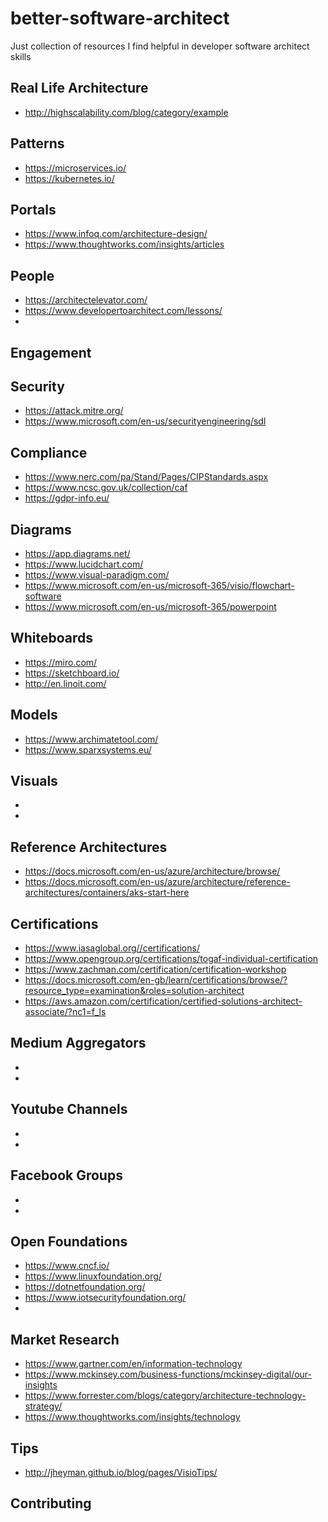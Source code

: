 # better-software-architect
Just collection of resources I find helpful in developer software architect skills

## Real Life Architecture
- http://highscalability.com/blog/category/example

## Patterns
- https://microservices.io/
- https://kubernetes.io/
  
## Portals
- https://www.infoq.com/architecture-design/
- https://www.thoughtworks.com/insights/articles


## People
- https://architectelevator.com/
- https://www.developertoarchitect.com/lessons/
- 
  
## Engagement

## Security
- https://attack.mitre.org/
- https://www.microsoft.com/en-us/securityengineering/sdl
  
## Compliance
- https://www.nerc.com/pa/Stand/Pages/CIPStandards.aspx
- https://www.ncsc.gov.uk/collection/caf
- https://gdpr-info.eu/

## Diagrams
- https://app.diagrams.net/
- https://www.lucidchart.com/
- https://www.visual-paradigm.com/
- https://www.microsoft.com/en-us/microsoft-365/visio/flowchart-software
- https://www.microsoft.com/en-us/microsoft-365/powerpoint

## Whiteboards
- https://miro.com/
- https://sketchboard.io/
- http://en.linoit.com/

## Models
- https://www.archimatetool.com/
- https://www.sparxsystems.eu/

## Visuals
- <insert here>
- <insert here>

## Reference Architectures
- https://docs.microsoft.com/en-us/azure/architecture/browse/
- https://docs.microsoft.com/en-us/azure/architecture/reference-architectures/containers/aks-start-here

## Certifications
- https://www.iasaglobal.org//certifications/
- https://www.opengroup.org/certifications/togaf-individual-certification
- https://www.zachman.com/certification/certification-workshop
- https://docs.microsoft.com/en-gb/learn/certifications/browse/?resource_type=examination&roles=solution-architect
- https://aws.amazon.com/certification/certified-solutions-architect-associate/?nc1=f_ls

## Medium Aggregators
- <insert here>
- <insert here>

## Youtube Channels
- <insert here>
- <insert here>

## Facebook Groups
- <insert here>
- <insert here>

## Open Foundations
- https://www.cncf.io/
- https://www.linuxfoundation.org/
- https://dotnetfoundation.org/
- https://www.iotsecurityfoundation.org/
- 

## Market Research
- https://www.gartner.com/en/information-technology
- https://www.mckinsey.com/business-functions/mckinsey-digital/our-insights
- https://www.forrester.com/blogs/category/architecture-technology-strategy/
- https://www.thoughtworks.com/insights/technology

## Tips
- http://jheyman.github.io/blog/pages/VisioTips/

## Contributing
<TODO>

